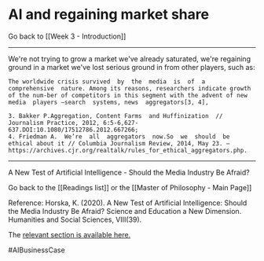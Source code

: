 # AI and regaining market share

Go back to [[Week 3 - Introduction]]

---

We're not trying to grow a market we've already saturated, we're regaining ground in a market we've lost serious ground in from other players, such as:

	The worldwide crisis survived  by  the  media  is  of  a  comprehensive  nature. Among its reasons, researchers indicate growth of the num-ber of competitors in this segment with the advent of new media  players –search  systems, news  aggregators[3, 4],
	
	3. Bakker P.Aggregation, Сontent Farms  and Huffinization  // Journalism Practice, 2012, 6:5-6,627-637.DOI:10.1080/17512786.2012.667266; 
	4. Friedman A.  We’re  all  aggregators  now.So  we  should  be ethical about it // Columbia Journalism Review, 2014, May 23. –https://archives.cjr.org/realtalk/rules_for_ethical_aggregators.php.


---

A New Test of Artificial Intelligence - Should the Media Industry Be Afraid?

Go back to the [[Readings list]] or the [[Master of Philosophy - Main Page]]

Reference: Horska, K. (2020). A New Test of Artificial Intelligence: Should the Media Industry Be Afraid? Science and Education a New Dimension. Humanities and Social Sciences, VIII(39).

The [relevant section is available here.](http://seanewdim.com/uploads/3/4/5/1/34511564/httpsdoi.org10.31174send-hs2020-231viii39-06.pdf)

#AIBusinessCase